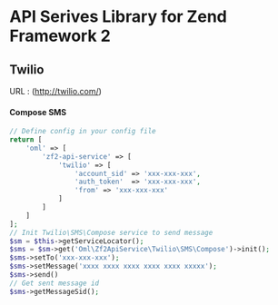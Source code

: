 API Serives Library for Zend Framework 2
=============

Twilio 
------
URL : (http://twilio.com/)

#### Compose SMS
```php
// Define config in your config file
return [
	'oml' => [
		'zf2-api-service' => [
			'twilio' => [
				'account_sid' => 'xxx-xxx-xxx',
				'auth_token'  => 'xxx-xxx-xxx',
				'from' => 'xxx-xxx-xxx'
			]
		]
	]
];
// Init Twilio\SMS\Compose service to send message
$sm = $this->getServiceLocator();
$sms = $sm->get('Oml\Zf2ApiService\Twilio\SMS\Compose')->init();
$sms->setTo('xxx-xxx-xxx');
$sms->setMessage('xxxx xxxx xxxx xxxx xxxx xxxxx');
$sms->send()
// Get sent message id
$sms->getMessageSid();
```
